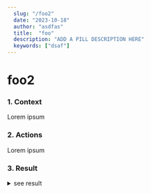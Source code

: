 ```yaml
---
  slug: "/foo2"
  date: "2023-10-18"
  author: "asdfas"
  title:  "foo"
  description: "ADD A PILL DESCRIPTION HERE"
  keywords: ["dsaf"]
---
```

# foo2
  ### 1. Context
  Lorem ipsum

  ### 2. Actions
  Lorem ipsum 

  ### 3. Result
  <details>
  <summary>see result</summary>
  Lorem ipsum 
  </details>

